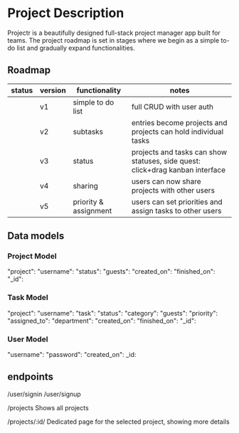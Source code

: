 # Project Description

Projectr is a beautifully designed full-stack project manager app built for teams.
The project roadmap is set in stages where we begin as a simple to-do list and gradually expand functionalities.

## Roadmap

| status | version | functionality         | notes                                                                         |
| ------ | ------- | --------------------- | ----------------------------------------------------------------------------- |
|        | v1      | simple to do list     | full CRUD with user auth                                                      |
|        | v2      | subtasks              | entries become projects and projects can hold individual tasks                |
|        | v3      | status                | projects and tasks can show statuses, side quest: click+drag kanban interface |
|        | v4      | sharing               | users can now share projects with other users                                 |
|        | v5      | priority & assignment | users can set priorities and assign tasks to other users                      |

## Data models

### Project Model

"project":
"username":
"status":
"guests":
"created_on":
"finished_on":
"\_id":

### Task Model

"project":
"username":
"task":
"status":
"category":
"guests":
"priority":
"assigned_to":
"department":
"created_on":
"finished_on":
"\_id":

### User Model

"username":
"password":
"created_on":
\_id:

## endpoints

/user/signin
/user/signup

/projects
Shows all projects

/projects/:id/
Dedicated page for the selected project, showing more details
